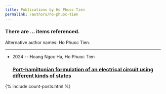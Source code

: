 ```yaml
---
title: Publications by Ho Phuoc Tien
permalink: /authors/ho-phuoc-tien
---
```


<h3 id="number-posts">There are ... items referenced.</h3>
<p id='info-authors'>Alternative author names: Ho Phuoc Tien.</p>
<hr />
<ul class="post-list">
<li><span class='post-meta'>2024 -- Hoang Ngoc Ha, Ho Phuoc Tien</span><h3><a class='post-link' href="{{ site.baseurl }}/port-hamiltonian-formulation-of-an-electrical-circuit-using-different-kinds-of-states">Port-hamiltonian formulation of an electrical circuit using different kinds of states</a></h3></li>

</ul>
{% include count-posts.html %}
